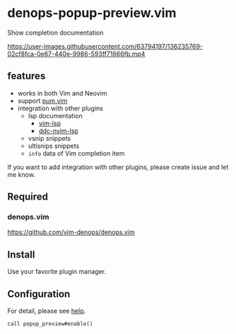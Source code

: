 # denops-popup-preview.vim
Show completion documentation


https://user-images.githubusercontent.com/63794197/136235769-02cf8fca-0e67-440e-9986-593ff71666fb.mp4


## features
- works in both Vim and Neovim
- support [pum.vim](https://github.com/Shougo/pum.vim)
- integration with other plugins
  - lsp documentation
    - [vim-lsp](https://github.com/prabirshrestha/vim-lsp)
    - [ddc-nvim-lsp](https://github.com/Shougo/ddc-nvim-lsp)
  - vsnip snippets
  - ultisnips snippets
  - `info` data of Vim completion item

If you want to add integration with other plugins, please create issue and let me know.

## Required

### denops.vim
https://github.com/vim-denops/denops.vim

## Install
Use your favorite plugin manager.

## Configuration
For detail, please see [help](doc/popup_preview.txt).
``` vim
call popup_preview#enable()
```
